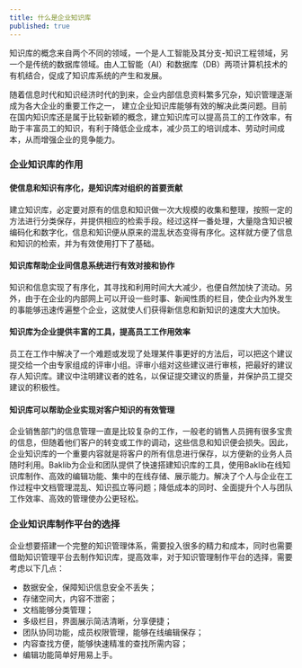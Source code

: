 ```yaml
---
title: 什么是企业知识库
published: true
---
```


知识库的概念来自两个不同的领域，一个是人工智能及其分支-知识工程领域，另一个是传统的数据库领域。由人工智能（AI）和数据库（DB）两项计算机技术的有机结合，促成了知识库系统的产生和发展。

随着信息时代和知识经济时代的到来，企业内部信息资料繁多冗杂，知识管理逐渐成为各大企业的重要工作之一， 建立企业知识库能够有效的解决此类问题。目前在国内知识库还是属于比较新颖的概念，建立知识库可以提高员工的工作效率，有助于丰富员工的知识，有利于降低企业成本，减少员工的培训成本、劳动时间成本，从而增强企业的竞争能力。

### 企业知识库的作用

#### 使信息和知识有序化，是知识库对组织的首要贡献

建立知识库，必定要对原有的信息和知识做一次大规模的收集和整理，按照一定的方法进行分类保存，并提供相应的检索手段。经过这样一番处理，大量隐含知识被编码化和数字化，信息和知识便从原来的混乱状态变得有序化。这样就方便了信息和知识的检索，并为有效使用打下了基础。

#### 知识库帮助企业间信息系统进行有效对接和协作

知识和信息实现了有序化，其寻找和利用时间大大减少，也便自然加快了流动。另外，由于在企业的内部网上可以开设一些时事、新闻性质的栏目，使企业内外发生的事能够迅速传遍整个企业，这就使人们获得新信息和新知识的速度大大加快。

#### 知识库为企业提供丰富的工具，提高员工工作用效率

员工在工作中解决了一个难题或发现了处理某件事更好的方法后，可以把这个建议提交给一个由专家组成的评审小组。评审小组对这些建议进行审核，把最好的建议存人知识库。建议中注明建议者的姓名，以保证提交建议的质量，并保护员工提交建议的积极性。

#### 知识库可以帮助企业实现对客户知识的有效管理

企业销售部门的信息管理一直是比较复杂的工作，一般老的销售人员拥有很多宝贵的信息，但随着他们客户的转变或工作的调动，这些信息和知识便会损失。因此，企业知识库的一个重要内容就是将客户的所有信息进行保存，以方便新的业务人员随时利用。Baklib为企业和团队提供了快速搭建知识库的工具，使用Baklib在线知识库制作、高效的编辑功能、集中的在线存储、展示能力。解决了个人与企业在工作过程中文档管理混乱、知识孤立等问题；降低成本的同时、全面提升个人与团队工作效率、高效的管理使办公更轻松。

### 企业知识库制作平台的选择

企业想要搭建一个完整的知识管理体系，需要投入很多的精力和成本，同时也需要借助知识管理平台去制作知识库，提高效率，对于知识管理制作平台的选择，需要考虑以下几点：

- 数据安全，保障知识信息安全不丢失；
- 存储空间大，内容不泄密；
- 文档能够分类管理；
- 多级栏目，界面展示简洁清晰，分享便捷；
- 团队协同功能，成员权限管理，能够在线编辑保存；
- 内容查找方便，能够快速精准的查找所需内容；
- 编辑功能简单好用易上手。